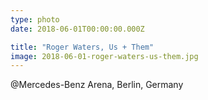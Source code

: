 ```yaml
---
type: photo
date: 2018-06-01T00:00:00.000Z

title: "Roger Waters, Us + Them"
image: 2018-06-01-roger-waters-us-them.jpg
---
```


@Mercedes-Benz Arena, Berlin, Germany
